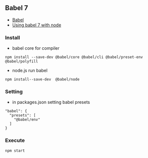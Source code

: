 ## Babel 7

+ [Babel](https://babeljs.io/docs/en/)
+ [Using babel 7 with node](https://hackernoon.com/using-babel-7-with-node-7e401bc28b04)

### Install

+ babel core for compiler
```
npm install --save-dev @babel/core @babel/cli @babel/preset-env @babel/polyfill
```

+ node.js run babel
```
npm install--save-dev  @babel/node
```

### Setting

+ in packages.json setting babel presets

```
"babel": {
  "presets": [
    "@babel/env"
  ]
}
```

### Execute

```
npm start
```
